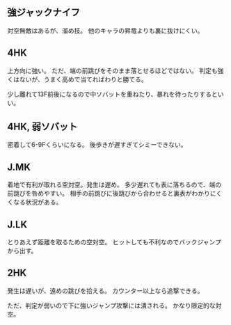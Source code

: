 ## 強ジャックナイフ

対空無敵はあるが、溜め技。
他のキャラの昇竜よりも裏に抜けにくい。

## 4HK

上方向に強い。
ただ、端の前跳びをそのまま落とせるほどではない。
判定も強くはないが、うまく高めで当てればわりと勝てる。

少し離れて13F前後になるので中ソバットを重ねたり、暴れを待ったりするといい。

## 4HK, 弱ソバット

密着して6-9Fくらいになる。
後歩きが遅すぎてシミーできない。

## J.MK

着地で有利が取れる空対空。発生は遅め。
多少遅れても表に落ちるので、端の前跳びを咎めやすい。
相手の前跳びに後跳びから合わせると裏表がわかりにくくなる状況がある。

## J.LK

とりあえず距離を取るための空対空。
ヒットしても不利なのでバックジャンプから出す。

## 2HK

発生は遅いが、遠めの跳びを拾える。
カウンター以上なら追撃できる。

ただ、判定が弱いので下に強いジャンプ攻撃には潰される。
かなり限定的な対空。
